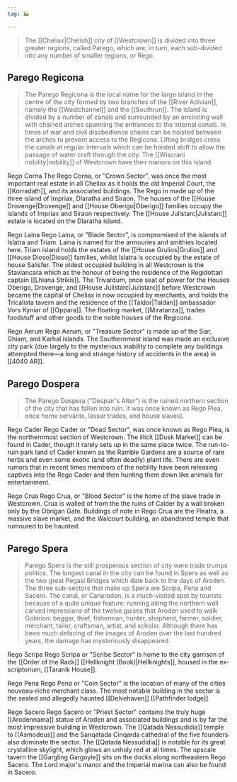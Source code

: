 ```yaml
---
tag: 🏭

---
```

> The [[Cheliax|Chelish]] city of [[Westcrown]] is divided into three greater regions, called Parego, which are, in turn, each sub-divided into any number of smaller regions, or Rego.



## Parego Regicona

> The Parego Regicona is the local name for the large island in the centre of the city formed by two branches of the [[River Adivian]], namely the [[Westchannel]] and the [[Southrun]]. The island is divided by a number of canals and surrounded by an encircling wall with chained arches spanning the entrances to the internal canals. In times of war and civil disobedience chains can be hoisted between the arches to prevent access to the Regicona. Lifting bridges cross the canals at regular intervals which can be hoisted aloft to allow the passage of water craft through the city. The [[Wiscrani nobility|nobility]] of Westcrown have their manors on this island.
> 

Rego Corna
The Rego Corna, or "Crown Sector", was once the most important real estate in all Cheliax as it holds the old Imperial Court, the [[Korradath]], and its associated buildings. The Rego in made up of the three island of Impriax, Dlaratha and Siraon. The houses of the [[House Drovenge|Drovenge]] and [[House Oberigo|Oberigo]] families occupy the islands of Impriax and Siraon respectively. The [[House Julistarc|Julistarc]] estate is located on the Dlaratha island.
> 

Rego Laina
Rego Laina, or "Blade Sector", is compromised of the islands of Islatra and Triam. Laina is named for the armouries and smithies located here. Triam island holds the estates of the [[House Grulios|Grulios]] and [[House Dioso|Dioso]] families, whilst Islatra is occupied by the estate of house Salisfer. The oldest occupied building in all Westcrown is the Staviancara which as the honour of being the residence of the Regidottari captain [[Lhiana Strikis]]. The Trivardum, once seat of power for the Houses Oberigo, Drovenge, and [[House Julistarc|Julistarc]] before Westcrown became the capital of Cheliax is now occupied by merchants, and holds the Tricalista tavern and the residence of the [[Taldor|Taldan]] ambassador Vors Kyniar of [[Oppara]]. The floating market, [[Miratanza]], trades foodstuff and other goods to the noble houses of the Regicona. 
> 

Rego Aerum
Rego Aerum, or "Treasure Sector" is made up of the Siar, Ghiam, and Karhal islands. The Southernmost island was made an exclusive city park (due largely to the mysterious inability to complete any buildings attempted there—a long and strange history of accidents in the area) in [[4040 AR]].

## Parego Dospera

> The Parego Dospera ("Despair's Alter") is the ruined northern section of the city that has fallen into ruin. It was once known as Rego Plea, once home servants, lesser trades, and house slaves).
> 

Rego Cader
Rego Cader or "Dead Sector", was once known as Rego Plea, is the northernmost section of Westcrown. The illicit [[Dusk Market]] can be found in Cader, though it rarely sets up in the same place twice. The run-to-ruin park land of Cader known as the Ramble Gardens are a source of rare herbs and even some exotic (and often deadly) plant life. There are even rumors that in recent times members of the nobility have been releasing captives into the Rego Cader and then hunting them down like animals for entertainment. 
> 

Rego Crua
Rego Crua, or "Blood Sector" is the home of the slave trade in Westcrown. Crua is walled of from the the ruins of Calder by a wall broken only by the Obrigan Gate. Buildings of note in Rego Crua are the Pleatra, a massive slave market, and the Walcourt building, an abandoned temple that rumoured to be haunted.

## Parego Spera

> Parego Spera is the still prosperous section of city were trade trumps politics. The longest canal in the city can be found in Spera as well as the two great Pegasi Bridges which date back to the days of Aroden. The three sub-sectors that make up Spera are Scripa, Pena and Sacero. The canal, or Canaroden, is a much-visited spot by tourists because of a quite unique feature: running along the northern wall carved impressions of the twelve guises that Aroden used to walk Golarion: beggar, thief, fisherman, hunter, shepherd, farmer, soldier, merchant, tailor, craftsman, artist, and scholar. Although there has been much defacing of the images of Aroden over the last hundred years, the damage has mysteriously disappeared.
> 

Rego Scripa
Rego Scripa or "Scribe Sector" is home to the city garrison of the [[Order of the Rack]] [[Hellknight (Book)|Hellknights]], housed in the ex-scriptorium, [[Taranik House]].
> 

Rego Pena
Rego Pena or "Coin Sector" is the location of many of the cities nouveau-riche merchant class. The most notable building in the sector is the sealed and allegedly haunted [[Delvehaven]] [[Pathfinder lodge]].
> 

Rego Sacero
Rego Sacero or "Priest Sector" contains the truly huge [[Arodennama]] statue of Aroden and associated buildings and is by far the most impressive building in Westcrown. The [[Qatada Nessudidia]] temple to [[Asmodeus]] and the Sanqatada Cinqarda cathedral of the five founders also dominate the sector. The [[Qatada Nessudidia]] is notable for its great crystalline skylight, which glows an unholy red at all times. The upscale tavern the [[Gargling Gargoyle]] sits on the docks along northeastern Rego Sacero. The Lord major's manor and the Imperial marina can also be found in Sacero.







